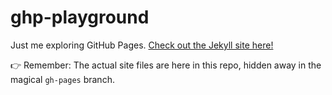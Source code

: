 # ghp-playground
Just me exploring GitHub Pages. [Check out the Jekyll site here!](https://maskott.github.io/ghp-playground)

:point_right: Remember: The actual site files are here in this repo, hidden away in the magical `gh-pages` branch.
